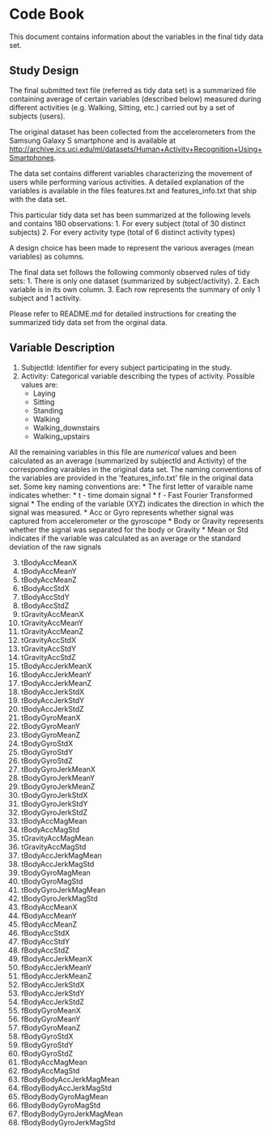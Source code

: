 Code Book
=========

This document contains information about the variables in the final tidy data set. 

## Study Design

The final submitted text file (referred as tidy data set) is a summarized file containing average of certain variables (described below) measured during different activities (e.g. Walking, Sitting, etc.) carried out by a set of subjects (users). 

The original dataset has been collected from the accelerometers from the Samsung Galaxy S smartphone and is available at http://archive.ics.uci.edu/ml/datasets/Human+Activity+Recognition+Using+Smartphones. 

The data set contains different variables characterizing the movement of users while performing various activities. A detailed explanation of the variables is available in the files features.txt and features_info.txt that ship with the data set.

This particular tidy data set has been summarized at the following levels and contains 180 observations:
    1. For every subject (total of 30 distinct subjects)
    2. For every activity type (total of 6 distinct activity types)

A design choice has been made to represent the various averages (mean variables) as columns.

The final data set follows the following commonly observed rules of tidy sets:
    1. There is only one dataset (summarized by subject/activity).
    2. Each variable is in its own column.
    3. Each row represents the summary of only 1 subject and 1 activity.
    
Please refer to README.md for detailed instructions for creating the summarized tidy data set from the orginal data.

## Variable Description

1. SubjectId: Identifier for every subject participating in the study.
2. Activity: Categorical variable describing the types of activity. Possible values are:
    * Laying
    * Sitting
    * Standing
    * Walking
    * Walking_downstairs
    * Walking_upstairs		 

All the remaining variables in this file are *numerical* values and been calculated as an average (summarized by subjectId and Activity) of the corresponding varaibles in 
the original data set. The naming conventions of the variables are provided in the 'features_info.txt' file in the original data set. Some key naming conventions are:
	* The first letter of varaible name indicates whether:
		* t - time domain signal
		* f - Fast Fourier Transformed signal
	* The ending of the variable (XYZ) indicates the direction in which the signal was measured.
	* Acc or Gyro represents whether signal was captured from accelerometer or the gyroscope
	* Body or Gravity represents whether the signal was separated for the body or Gravity
	* Mean or Std indicates if the variable was calculated as an average or the standard deviation of the raw signals
	

3. tBodyAccMeanX
4. tBodyAccMeanY
5. tBodyAccMeanZ
6. tBodyAccStdX
7. tBodyAccStdY
8. tBodyAccStdZ
9. tGravityAccMeanX
10. tGravityAccMeanY
11. tGravityAccMeanZ
12. tGravityAccStdX
13. tGravityAccStdY
14. tGravityAccStdZ
15. tBodyAccJerkMeanX
16. tBodyAccJerkMeanY
17. tBodyAccJerkMeanZ
18. tBodyAccJerkStdX
19. tBodyAccJerkStdY
20. tBodyAccJerkStdZ
21. tBodyGyroMeanX
22. tBodyGyroMeanY
23. tBodyGyroMeanZ
24. tBodyGyroStdX
25. tBodyGyroStdY
26. tBodyGyroStdZ
27. tBodyGyroJerkMeanX
28. tBodyGyroJerkMeanY
29. tBodyGyroJerkMeanZ
30. tBodyGyroJerkStdX
31. tBodyGyroJerkStdY
32. tBodyGyroJerkStdZ
33. tBodyAccMagMean
34. tBodyAccMagStd
35. tGravityAccMagMean
36. tGravityAccMagStd
37. tBodyAccJerkMagMean
38. tBodyAccJerkMagStd
39. tBodyGyroMagMean
40. tBodyGyroMagStd
41. tBodyGyroJerkMagMean
42. tBodyGyroJerkMagStd
43. fBodyAccMeanX
44. fBodyAccMeanY
45. fBodyAccMeanZ
46. fBodyAccStdX
47. fBodyAccStdY
48. fBodyAccStdZ
49. fBodyAccJerkMeanX
50. fBodyAccJerkMeanY
51. fBodyAccJerkMeanZ
52. fBodyAccJerkStdX
53. fBodyAccJerkStdY
54. fBodyAccJerkStdZ
55. fBodyGyroMeanX
56. fBodyGyroMeanY
57. fBodyGyroMeanZ
58. fBodyGyroStdX
59. fBodyGyroStdY
60. fBodyGyroStdZ
61. fBodyAccMagMean
62. fBodyAccMagStd
63. fBodyBodyAccJerkMagMean
64. fBodyBodyAccJerkMagStd
65. fBodyBodyGyroMagMean
66. fBodyBodyGyroMagStd
67. fBodyBodyGyroJerkMagMean
68. fBodyBodyGyroJerkMagStd
























































































































